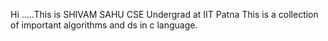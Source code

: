 Hi .....This is SHIVAM SAHU
CSE Undergrad at IIT Patna
This is a collection of important algorithms and ds in c language.
